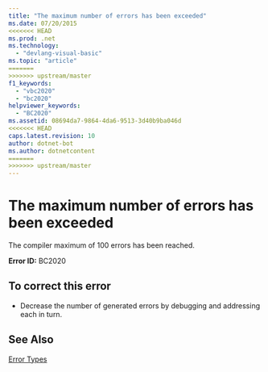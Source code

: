 ```yaml
---
title: "The maximum number of errors has been exceeded"
ms.date: 07/20/2015
<<<<<<< HEAD
ms.prod: .net
ms.technology: 
  - "devlang-visual-basic"
ms.topic: "article"
=======
>>>>>>> upstream/master
f1_keywords: 
  - "vbc2020"
  - "bc2020"
helpviewer_keywords: 
  - "BC2020"
ms.assetid: 08694da7-9864-4da6-9513-3d40b9ba046d
<<<<<<< HEAD
caps.latest.revision: 10
author: dotnet-bot
ms.author: dotnetcontent
=======
>>>>>>> upstream/master
---
```

# The maximum number of errors has been exceeded
The compiler maximum of 100 errors has been reached.  
  
 **Error ID:** BC2020  
  
## To correct this error  
  
-   Decrease the number of generated errors by debugging and addressing each in turn.  
  
## See Also  
 [Error Types](../../visual-basic/programming-guide/language-features/error-types.md)
